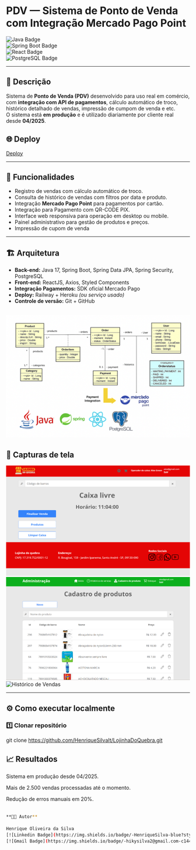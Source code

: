# **PDV — Sistema de Ponto de Venda com Integração Mercado Pago Point**  

![Java Badge](https://img.shields.io/badge/Java_17-007396?style=for-the-badge&logo=java&logoColor=white)  
![Spring Boot Badge](https://img.shields.io/badge/Spring_Boot-6DB33F?style=for-the-badge&logo=springboot&logoColor=white)  
![React Badge](https://img.shields.io/badge/React_JS-61DAFB?style=for-the-badge&logo=react&logoColor=black)  
![PostgreSQL Badge](https://img.shields.io/badge/PostgreSQL-336791?style=for-the-badge&logo=postgresql&logoColor=white)  

---

## 📌 Descrição
Sistema de **Ponto de Venda (PDV)** desenvolvido para uso real em comércio, com **integração com API de pagamentos**, cálculo automático de troco, histórico detalhado de vendas, impressão de cumpom de venda e etc.  
O sistema está **em produção** e é utilizado diariamente por cliente real desde **04/2025**.

## 🌐 Deploy

[Deploy](https://www.lojinhadoquebra.com.br)

---

## 🚀 Funcionalidades
- Registro de vendas com cálculo automático de troco.  
- Consulta de histórico de vendas com filtros por data e produto.  
- Integração **Mercado Pago Point** para pagamentos por cartão.
- Integração para Pagamento com QR-CODE PIX.  
- Interface web responsiva para operação em desktop ou mobile.  
- Painel administrativo para gestão de produtos e preços.
- Impressão de cupom de venda

---

## 🏗 Arquitetura
- **Back-end:** Java 17, Spring Boot, Spring Data JPA, Spring Security, PostgreSQL  
- **Front-end:** ReactJS, Axios, Styled Components  
- **Integração Pagamentos:** SDK oficial Mercado Pago  
- **Deploy:** Railway + Heroku *(ou serviço usado)*  
- **Controle de versão:** Git + GitHub  

![Arquitetura do Sistema](https://github.com/HenriqueSilvaIt/Assets/blob/main/l/ChatGPT%20Image%2011%20de%20ago.%20de%202025%2C%2014_11_57.png) 
---

## 📸 Capturas de tela
<!-- Substituir pelos prints reais -->
![Caixa](https://github.com/HenriqueSilvaIt/Assets/blob/main/l/CaixaLivre.png)  
![Gestão de Produtos](https://github.com/HenriqueSilvaIt/Assets/blob/main/l/Cadastro.png)  
![Histórico de Vendas](https://github.com/HenriqueSilvaIt/Assets/blob/main/l/Hist%C3%B3rico%20de%20venda%20%20com%20produt.png)  

---

## ⚙️ Como executar localmente

### 1️⃣ Clonar repositório

git clone https://github.com/HenriqueSilvaIt/LojinhaDoQuebra.git

## 📈 Resultados

Sistema em produção desde 04/2025.

Mais de 2.500 vendas processadas até o momento.

Redução de erros manuais em 20%.

```bash

**👨‍💻 Autor**

Henrique Oliveira da Silva
[![Linkedin Badge](https://img.shields.io/badge/-HenriqueSilva-blue?style=flat-square&logo=Linkedin&logoColor=white&link=https://www.linkedin.com/in/henriqueoliveirati/)](https://www.linkedin.com/in/henriqueoliveirati/)
[![Gmail Badge](https://img.shields.io/badge/-hikysilva2@gmail.com-c14438?style=flat-square&logo=Gmail&logoColor=white&link=mailto:hikysilva2@gmail.com)](mailto:hikysilva2@gmail.com)
